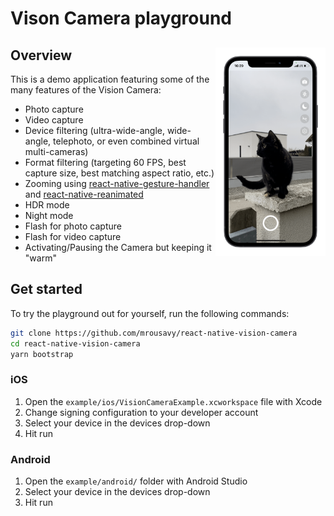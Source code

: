 # Vison Camera playground

<div>
  <img align="right" width="35%" src="./../img/example.png">

  <h2>Overview</h2>

  <p align="left">
  This is a demo application featuring some of the many features of the Vision Camera:

  * Photo capture
  * Video capture
  * Device filtering (ultra-wide-angle, wide-angle, telephoto, or even combined virtual multi-cameras)
  * Format filtering (targeting 60 FPS, best capture size, best matching aspect ratio, etc.)
  * Zooming using [react-native-gesture-handler](https://github.com/software-mansion/react-native-gesture-handler) and [react-native-reanimated](https://github.com/software-mansion/react-native-reanimated)
  * HDR mode
  * Night mode
  * Flash for photo capture
  * Flash for video capture
  * Activating/Pausing the Camera but keeping it "warm"
  </p>
</div>

## Get started

To try the playground out for yourself, run the following commands:

```sh
git clone https://github.com/mrousavy/react-native-vision-camera
cd react-native-vision-camera
yarn bootstrap
```

### iOS

1. Open the `example/ios/VisionCameraExample.xcworkspace` file with Xcode
2. Change signing configuration to your developer account
3. Select your device in the devices drop-down
4. Hit run

### Android

1. Open the `example/android/` folder with Android Studio
2. Select your device in the devices drop-down
3. Hit run
